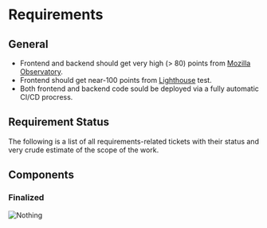 # Requirements

## General

- Frontend and backend should get very high (> 80) points from [Mozilla Observatory](https://observatory.mozilla.org/).
- Frontend should get near-100 points from [Lighthouse](https://developers.google.com/web/tools/lighthouse/) test.
- Both frontend and backend code sould be deployed via a fully automatic CI/CD procress.

## Requirement Status

The following is a list of all requirements-related tickets with their status and very crude estimate of the scope of the work.

<IssueList/>

## Components

### Finalized

![Nothing](https://media.giphy.com/media/SAAMcPRfQpgyI/giphy.gif)

